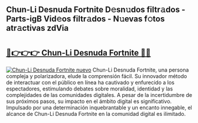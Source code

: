 ## Chun-Li Desnuda Fortnite D𝚎sn𝚞dos filtr𝚊dos - Parts-igB Vid𝚎os filtr𝚊dos - N𝚞evas f𝚘tos atr𝚊ctivas zdVia

# <h2><a href="http://mb24d4.tromn.icu/?c=Chun-Li+Desnuda+Fortnite">🔗👉👉👉 Chun-Li Desnuda Fortnite 🔗🔗</a></h2>

[![Chun-Li Desnuda Fortnite nuevo](https://i.imgur.com/pEAQMta.gif)](http://mb24d4.tromn.icu/?c=Chun-Li+Desnuda+Fortnite)
Chun-Li Desnuda Fortnite, una persona compleja y polarizadora, elude la comprensión fácil. Su innovador método de interactuar con el público en línea ha cautivado y enfurecido a los espectadores, estimulando debates sobre moralidad, identidad y las complejidades de las comunidades digitales. A pesar de la incertidumbre de sus próximos pasos, su impacto en el ámbito digital es significativo. Impulsado por una determinación inquebrantable y un encanto innegable, el alcance de Chun-Li Desnuda Fortnite en la comunidad digital es ilimitado.
